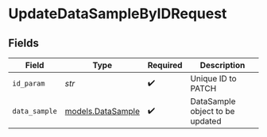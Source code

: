 # UpdateDataSampleByIDRequest


## Fields

| Field                                        | Type                                         | Required                                     | Description                                  |
| -------------------------------------------- | -------------------------------------------- | -------------------------------------------- | -------------------------------------------- |
| `id_param`                                   | *str*                                        | :heavy_check_mark:                           | Unique ID to PATCH                           |
| `data_sample`                                | [models.DataSample](../models/datasample.md) | :heavy_check_mark:                           | DataSample object to be updated              |